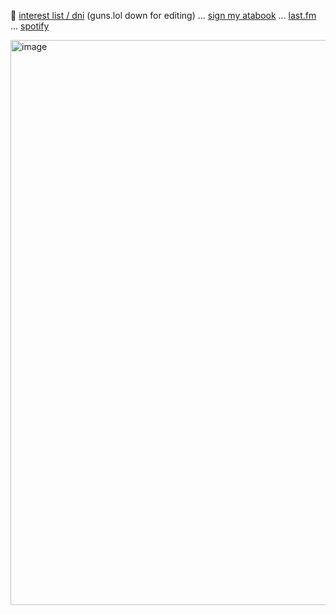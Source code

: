
🦴 [interest list / dni](boyrottedsintdni.straw.page)  (guns.lol down for editing) ... [sign my atabook](https://prophetoffalsehope.atabook.org/) ... [last.fm](https://www.last.fm/user/corpsehem) ... [spotify](https://open.spotify.com/user/31iydpcy5qoohkge2fdzy2oukuvy?si=f43be6e7120f49bc&nd=1&dlsi=f0a492e36d604d00) 


<img width="736" height="904" alt="image" src="https://github.com/user-attachments/assets/dc1f345f-642e-4598-9ee5-c7a1dea81758" />
